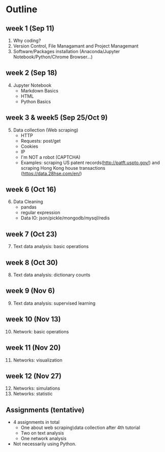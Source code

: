 # Outline

## week 1 (Sep 11)
1. Why coding?
2. Version Control, File Managamant and Project Managemant
3. Software/Packages installation (Anaconda/Jupyter Notebook/Python/Chrome Browser...)


## week 2 (Sep 18)
4. Jupyter Notebook
    * Markdown Basics
    * HTML
    * Python Basics


## week 3 & week5 (Sep 25/Oct 9)
5. Data collection (Web scraping)
    * HTTP
    * Requests: post/get
    * Cookies
    * IP
    * I'm NOT a robot (CAPTCHA)
    * Examples: scraping US patent records(http://patft.uspto.gov/) and scraping Hong Kong house transactions (https://data.28hse.com/en/)

## week 6 (Oct 16) 
6. Data Cleaning
   * pandas
   * regular expression
   * Data IO: json/pickle/mongodb/mysql/redis

## week 7 (Oct 23) 
7. Text data analysis: basic operations

## week 8 (Oct 30)
8. Text data analysis: dictionary counts

## week 9 (Nov 6)
9. Text data analysis: supervised learning

## week 10 (Nov 13)
10. Network: basic operations

## week 11 (Nov 20)
11. Networks: visualization

## week 12 (Nov 27)
12. Networks: simulations
13. Networks: statistic


## Assignments (tentative)
- 4 assignments in total
   - One about web scraping\data collection after 4th tutorial 
   - Two on text analysis
   - One network analysis 
- Not necessarily using Python. 



